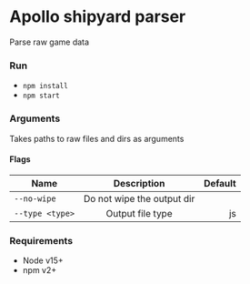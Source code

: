 # Apollo shipyard parser
Parse raw game data

### Run
- `npm install`
- `npm start`

### Arguments
Takes paths to raw files and dirs as arguments

#### Flags
| Name            | Description                   | Default |
| --------------- |:-------------------------: | -----:|
| `--no-wipe`     | Do not wipe the output dir |       |
| `--type <type>` | Output file type           |   js  |

### Requirements 
- Node v15+
- npm v2+
